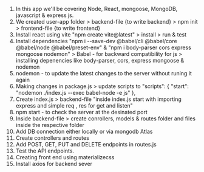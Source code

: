 1. In this app we'll be covering Node, React, mongoose, MongoDB, javascript & express js. 
2. We created user-app folder > backend-file {to write backend} > npm init 
                              > frontend-file {to write frontend}
3. Install react using vite "npm create vite@latest" > install > run & test 
4. Install dependencies "npm i --save-dev @babel/cli @babel/core @babel/node @babel/preset-env" & "npm i body-parser cors express mongoose nodemon" 
                         > Babel - for backward compatibility for js                                > installing depenencies like body-parser, cors, express mongoose & nodemon
5. nodemon - to update the latest changes to the server without runing it again
6. Making changes in package.js > update scripts to "scripts": {
    "start": "nodemon ./index.js --exec babel-node -e js"
  },
7. Create index.js > backend-file "inside index.js start with importing express and simple req , res for get and listen"
8. npm start - to check the server at the desinated port 
9. Inside backend-file > create conrollers, models & routes folder and files inside the respective folder 
10. Add DB connection either locally or via mongodb Atlas
11. Create controllers and routes
12. Add POST, GET, PUT and DELETE endpoints in routes.js
13. Test the API endpoints. 
14. Creating front end using materializecss
15. Install axios for backend sever 